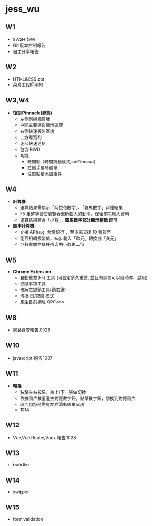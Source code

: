 # jess_wu

## W1

- 5W2H 報告
- Git 版本控制報告
- 自主分享報告

## W2

- HTML&CSS.ppt
- 菜鳥工程師須知

## W3,W4

- **復刻 Pinnacle(靜態)**
  - 左側側邊欄區塊
  - 中間主要盤面顯示區塊
  - 右側快速投注區塊
  - 上方導覽列
  - 底部快速連結
  - 包含 RWD
  - 功能
    - 時間軸（時間跳動模式,setTimeout)
    - 左側手風琴選單
    - 注單點擊添加事件

## W4

- **計算機**
  - 運算結果需顯示「阿拉伯數字」、「羅馬數字」兩種結果
  - F5 重整等會使瀏覽器重新載入的動作，保留前次輸入資料
  - 運算結果若為「小數」，**羅馬數字部分顯示整數** 即可
- **匯率計算機**
  - 介接 API(e.g. 台灣銀行)，至少需支援 10 種貨幣
  - 能互相轉換幣值，e.g. 輸入「歐元」轉換成「美元」
  - 小數金額無條件捨去到小數第二位

## W5

- **Chrome Extension**
  - 自動重整(F5) 工具 (可設定多久重整, 並且有開關可以隨時停、啟用)
  - 待辦事項工具
  - 破解右鍵鎖工具(鎖右鍵)
  - 切換 日/夜間 模式
  - 產生目前網址 QRCode

## W8

- 網路資安報告.0928

## W10

- javascript 報告.1007

## W11

- **輪播**
  - 點擊左右按鈕，為上/下一張做切換
  - 依據圖片數量產生對應數字鈕，點擊數字鈕，切換到對應圖片
  - 圖片切換時需有左右滑動效果呈現
  - 1014

## W12

- Vue,Vue Router,Vuex 報告.1028

## W13
- todo list

## W14
- swipper

## W15 
- form validation
